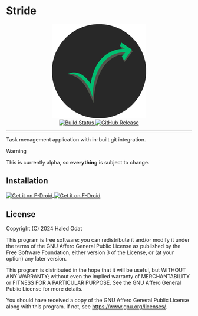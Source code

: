 # Stride

<div align="center"><img src="assets/logo_circle.png" alt="Stride Logo" height="256"/></div>

<div align="center">
    <a href="https://github.com/HalidOdat/stride/actions">
        <img src="https://github.com/stride-tasks/stride/workflows/ci/badge.svg" alt="Build Status">
    </a>
    <a href="https://github.com/stride-tasks/stride/releases">
        <img src="https://img.shields.io/github/v/release/stride-tasks/stride?include_prereleases&logo=github" alt="GitHub Release">
    </a>
</div>

----

Task menagement application with in-built git integration.

> [!WARNING]
> This is currently alpha, so **everything** is subject to change.

## Installation

<a href="https://github.com/stride-tasks/stride/releases/latest">
    <img src="https://raw.githubusercontent.com/NeoApplications/Neo-Backup/49a25d0d07ae7f6c132e71a8e3970a369c67a26e/badge_github.png" alt="Get it on F-Droid", align="center" height="80">
</a>
<a href="https://f-droid.org/en/packages/org.stridetasks.stride/">
    <img src="https://f-droid.org/badge/get-it-on.png" alt="Get it on F-Droid", align="center" height="80">
</a>

## License

Copyright (C) 2024 Haled Odat

This program is free software: you can redistribute it and/or modify it under
the terms of the GNU Affero General Public License as published by the Free
Software Foundation, either version 3 of the License, or (at your option) any
later version.

This program is distributed in the hope that it will be useful, but WITHOUT ANY
WARRANTY; without even the implied warranty of MERCHANTABILITY or FITNESS FOR A
PARTICULAR PURPOSE. See the GNU Affero General Public License for more details.

You should have received a copy of the GNU Affero General Public License along
with this program. If not, see <https://www.gnu.org/licenses/>.
